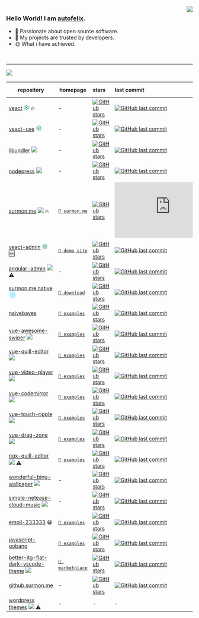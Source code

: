 <img align="right" src="https://github-readme-stats.vercel.app/api?username=autofelix&show_icons=true&icon_color=E65A65&text_color=adbac7&bg_color=2d333b&hide_title=true&hide_border=true" />

### Hello World! I am <b><a target="_blank" href="javascript:;">autofelix</a></b>.

- :orange_book: Passionate about open source software. 
- :hammer: My projects are trusted by developers.
- :sun_with_face: What i have achieved.

<a href="https://github.com/autofelix">
    <img src="https://img.shields.io/badge/github-%E7%8C%BF%E5%8F%8B%E7%BD%91-red.svg" alt="" title="autofelix的github" /></a>
<a href="https://gitee.com/autofelix">

---

[![](https://github-readme-stats.vercel.app/api/top-langs/?username=autofelix&text_color=adbac7&hide_border=true&hide_title=true&langs_count=10&bg_color=2d333b&count_private=true&layout=compact&include_all_commits=true&card_width=900)](https://github.com/autofelix?tab=repositories)

| repository | homepage | stars | last commit | NPM downloads | top language
| --- | --- | :--- | :--- | :--- | ---: |
| [veact](https://github.com/veactjs/veact) <img src="https://raw.githubusercontent.com/surmon-china/surmon-china/main/icons/veact.svg" height="14px" /> 🔥 | - | [![GitHub stars](https://img.shields.io/github/stars/veactjs/veact?style=flat-square&label=✨)](https://github.com/veactjs/veact/stargazers) | [![GitHub last commit](https://img.shields.io/github/last-commit/veactjs/veact?style=flat-square&label=%20)](https://github.com/veactjs/veact/commits) | [![NPM downloads](https://img.shields.io/npm/dy/veact?style=flat-square&label=⚡&color=cb3837&labelColor=231f20)](https://www.npmjs.com/package/veact) | ![GitHub top language](https://img.shields.io/github/languages/top/veactjs/veact?style=flat-square)
| [veact-use](https://github.com/veactjs/veact-use) <img src="https://raw.githubusercontent.com/surmon-china/surmon-china/main/icons/veact.svg" height="14px" /> | - | [![GitHub stars](https://img.shields.io/github/stars/veactjs/veact-use?style=flat-square&label=✨)](https://github.com/veactjs/veact-use/stargazers) | [![GitHub last commit](https://img.shields.io/github/last-commit/veactjs/veact-use?style=flat-square&label=%20)](https://github.com/veactjs/veact-use/commits) | [![NPM downloads](https://img.shields.io/npm/dy/veact-use?style=flat-square&label=⚡&color=cb3837&labelColor=231f20)](https://www.npmjs.com/package/veact-use) | ![GitHub top language](https://img.shields.io/github/languages/top/veactjs/veact-use?style=flat-square)
| [libundler](https://github.com/surmon-china/libundler) <img src="https://raw.githubusercontent.com/surmon-china/surmon-china/main/icons/rollup.svg" height="14px" /> |  - | [![GitHub stars](https://img.shields.io/github/stars/surmon-china/libundler?style=flat-square&label=✨)](https://github.com/surmon-china/libundler/stargazers) | [![GitHub last commit](https://img.shields.io/github/last-commit/surmon-china/libundler?style=flat-square&label=%20)](https://github.com/surmon-china/libundler/commits) | [![NPM downloads](https://img.shields.io/npm/dy/libundler?style=flat-square&label=⚡&color=cb3837&labelColor=231f20)](https://www.npmjs.com/package/libundler) | ![GitHub top language](https://img.shields.io/github/languages/top/surmon-china/libundler?style=flat-square)
| [nodepress](https://github.com/surmon-china/nodepress) <img src="https://raw.githubusercontent.com/surmon-china/surmon-china/main/icons/nestjs.svg" height="14px" /> | - | [![GitHub stars](https://img.shields.io/github/stars/surmon-china/nodepress?style=flat-square&label=✨)](https://github.com/surmon-china/nodepress/stargazers) | [![GitHub last commit](https://img.shields.io/github/last-commit/surmon-china/nodepress?style=flat-square&label=%20)](https://github.com/surmon-china/nodepress/commits) | - | ![GitHub top language](https://img.shields.io/github/languages/top/surmon-china/nodepress?style=flat-square)
| [surmon.me](https://github.com/surmon-china/surmon.me) <img src="https://raw.githubusercontent.com/surmon-china/surmon-china/main/icons/vue.svg" height="13px" /> 🔥 | [`🔗 surmon.me`](https://surmon.me) | [![GitHub stars](https://img.shields.io/github/stars/surmon-china/surmon.me?style=flat-square&label=✨)](https://github.com/surmon-china/surmon.me/stargazers) | [![GitHub last commit](https://img.shields.io/github/last-commit/surmon-china/surmon.me?style=flat-square&label=%20)](https://github.com/surmon-china/surmon.me/commits) | - | ![GitHub top language](https://img.shields.io/github/languages/top/surmon-china/surmon.me?style=flat-square)
| [veact-admin](https://github.com/surmon-china/veact-admin) <img src="https://raw.githubusercontent.com/surmon-china/surmon-china/main/icons/veact.svg" height="14px" /> 🆕 | [`🔗 demo site`](https://github.surmon.me/veact-admin) | [![GitHub stars](https://img.shields.io/github/stars/surmon-china/veact-admin?style=flat-square&label=✨)](https://github.com/surmon-china/veact-admin/stargazers) | [![GitHub last commit](https://img.shields.io/github/last-commit/surmon-china/veact-admin?style=flat-square&label=%20)](https://github.com/surmon-china/veact-admin/commits) | - | ![GitHub top language](https://img.shields.io/github/languages/top/surmon-china/veact-admin?style=flat-square)
| [angular-admin](https://github.com/surmon-china/angular-admin) <img src="https://raw.githubusercontent.com/surmon-china/surmon-china/main/icons/angular.svg" height="16px" /> ⚠️ | - | [![GitHub stars](https://img.shields.io/github/stars/surmon-china/angular-admin?style=flat-square&label=✨)](https://github.com/surmon-china/angular-admin/stargazers) | [![GitHub last commit](https://img.shields.io/github/last-commit/surmon-china/angular-admin?style=flat-square&label=%20)](https://github.com/surmon-china/angular-admin/commits) | - | ![GitHub top language](https://img.shields.io/github/languages/top/surmon-china/angular-admin?style=flat-square)
| [surmon.me.native](https://github.com/surmon-china/surmon.me.native) <img src="https://raw.githubusercontent.com/surmon-china/surmon-china/main/icons/react.svg" height="18px" /> | [`🔗 download`](https://surmon.me/app) | [![GitHub stars](https://img.shields.io/github/stars/surmon-china/surmon.me.native?style=flat-square&label=✨)](https://github.com/surmon-china/surmon.me.native/stargazers) | [![GitHub last commit](https://img.shields.io/github/last-commit/surmon-china/surmon.me.native?style=flat-square&label=%20)](https://github.com/surmon-china/surmon.me.native/commits) | - | ![GitHub top language](https://img.shields.io/github/languages/top/surmon-china/surmon.me.native?style=flat-square)
| [naivebayes](https://github.com/surmon-china/naivebayes) | [`🔗 examples`](https://github.surmon.me/naivebayes/) | [![GitHub stars](https://img.shields.io/github/stars/surmon-china/naivebayes?style=flat-square&label=✨)](https://github.com/surmon-china/naivebayes/stargazers) | [![GitHub last commit](https://img.shields.io/github/last-commit/surmon-china/naivebayes?style=flat-square&label=%20)](https://github.com/surmon-china/naivebayes/commits) | [![NPM downloads](https://img.shields.io/npm/dy/naivebayes?style=flat-square&label=⚡&color=cb3837&labelColor=231f20)](https://www.npmjs.com/package/naivebayes) | ![GitHub top language](https://img.shields.io/github/languages/top/surmon-china/naivebayes?style=flat-square)
| [vue-awesome-swiper](https://github.com/surmon-china/vue-awesome-swiper) <img src="https://raw.githubusercontent.com/surmon-china/surmon-china/main/icons/vue.svg" height="13px" /> | [`🔗 examples`](https://github.surmon.me/vue-awesome-swiper) | [![GitHub stars](https://img.shields.io/github/stars/surmon-china/vue-awesome-swiper?style=flat-square&label=✨)](https://github.com/surmon-china/vue-awesome-swiper/stargazers) | [![GitHub last commit](https://img.shields.io/github/last-commit/surmon-china/vue-awesome-swiper?style=flat-square&label=%20)](https://github.com/surmon-china/vue-awesome-swiper/commits) | [![NPM downloads](https://img.shields.io/npm/dy/vue-awesome-swiper?style=flat-square&label=⚡&color=cb3837&labelColor=231f20)](https://www.npmjs.com/package/vue-awesome-swiper) | ![GitHub top language](https://img.shields.io/github/languages/top/surmon-china/vue-awesome-swiper?style=flat-square)
| [vue-quill-editor](https://github.com/surmon-china/vue-quill-editor) <img src="https://raw.githubusercontent.com/surmon-china/surmon-china/main/icons/vue.svg" height="13px" /> | [`🔗 examples`](https://github.surmon.me/vue-quill-editor)| [![GitHub stars](https://img.shields.io/github/stars/surmon-china/vue-quill-editor?style=flat-square&label=✨)](https://github.com/surmon-china/vue-quill-editor/stargazers) | [![GitHub last commit](https://img.shields.io/github/last-commit/surmon-china/vue-quill-editor?style=flat-square&label=%20)](https://github.com/surmon-china/vue-quill-editor/commits) | [![NPM downloads](https://img.shields.io/npm/dy/vue-quill-editor?style=flat-square&label=⚡&color=cb3837&labelColor=231f20)](https://www.npmjs.com/package/vue-quill-editor) | ![GitHub top language](https://img.shields.io/github/languages/top/surmon-china/vue-quill-editor?style=flat-square)
| [vue-video-player](https://github.com/surmon-china/vue-video-player) <img src="https://raw.githubusercontent.com/surmon-china/surmon-china/main/icons/vue.svg" height="13px" /> | [`🔗 examples`](https://github.surmon.me/vue-video-player) | [![GitHub stars](https://img.shields.io/github/stars/surmon-china/vue-video-player?style=flat-square&label=✨)](https://github.com/surmon-china/vue-video-player/stargazers) | [![GitHub last commit](https://img.shields.io/github/last-commit/surmon-china/vue-video-player?style=flat-square&label=%20)](https://github.com/surmon-china/vue-video-player/commits) | [![NPM downloads](https://img.shields.io/npm/dy/vue-video-player?style=flat-square&label=⚡&color=cb3837&labelColor=231f20)](https://www.npmjs.com/package/vue-video-player) | ![GitHub top language](https://img.shields.io/github/languages/top/surmon-china/vue-video-player?style=flat-square)
| [vue-codemirror](https://github.com/surmon-china/vue-codemirror) <img src="https://raw.githubusercontent.com/surmon-china/surmon-china/main/icons/vue.svg" height="13px" /> | [`🔗 examples`](https://github.surmon.me/vue-codemirror) | [![GitHub stars](https://img.shields.io/github/stars/surmon-china/vue-codemirror?style=flat-square&label=✨)](https://github.com/surmon-china/vue-codemirror/stargazers) | [![GitHub last commit](https://img.shields.io/github/last-commit/surmon-china/vue-codemirror?style=flat-square&label=%20)](https://github.com/surmon-china/vue-codemirror/commits) | [![NPM downloads](https://img.shields.io/npm/dy/vue-codemirror?style=flat-square&label=⚡&color=cb3837&labelColor=231f20)](https://www.npmjs.com/package/vue-codemirror) | ![GitHub top language](https://img.shields.io/github/languages/top/surmon-china/vue-codemirror?style=flat-square)
| [vue-touch-ripple](https://github.com/surmon-china/vue-touch-ripple) <img src="https://raw.githubusercontent.com/surmon-china/surmon-china/main/icons/vue.svg" height="13px" /> | [`🔗 examples`](https://github.surmon.me/vue-touch-ripple) | [![GitHub stars](https://img.shields.io/github/stars/surmon-china/vue-touch-ripple?style=flat-square&label=✨)](https://github.com/surmon-china/vue-touch-ripple/stargazers) | [![GitHub last commit](https://img.shields.io/github/last-commit/surmon-china/vue-touch-ripple?style=flat-square&label=%20)](https://github.com/surmon-china/vue-touch-ripple/commits) | [![NPM downloads](https://img.shields.io/npm/dy/vue-touch-ripple?style=flat-square&label=⚡&color=cb3837&labelColor=231f20)](https://www.npmjs.com/package/vue-touch-ripple) | ![GitHub top language](https://img.shields.io/github/languages/top/surmon-china/vue-touch-ripple?style=flat-square)
| [vue-drag-zone](https://github.com/surmon-china/vue-drag-zone) <img src="https://raw.githubusercontent.com/surmon-china/surmon-china/main/icons/vue.svg" height="13px" /> | [`🔗 examples`](https://github.surmon.me/vue-drag-zone) | [![GitHub stars](https://img.shields.io/github/stars/surmon-china/vue-drag-zone?style=flat-square&label=✨)](https://github.com/surmon-china/vue-drag-zone/stargazers) | [![GitHub last commit](https://img.shields.io/github/last-commit/surmon-china/vue-drag-zone?style=flat-square&label=%20)](https://github.com/surmon-china/vue-drag-zone/commits) | [![NPM downloads](https://img.shields.io/npm/dy/vue-drag-zone?style=flat-square&label=⚡&color=cb3837&labelColor=231f20)](https://www.npmjs.com/package/vue-drag-zone) | ![GitHub top language](https://img.shields.io/github/languages/top/surmon-china/vue-drag-zone?style=flat-square)
| [ngx-quill-editor](https://github.com/surmon-china/ngx-quill-editor) <img src="https://raw.githubusercontent.com/surmon-china/surmon-china/main/icons/angular.svg" height="16px" /> ⚠️ | [`🔗 examples`](https://github.surmon.me/ngx-quill-editor) | [![GitHub stars](https://img.shields.io/github/stars/surmon-china/ngx-quill-editor?style=flat-square&label=✨)](https://github.com/surmon-china/ngx-quill-editor/stargazers) | [![GitHub last commit](https://img.shields.io/github/last-commit/surmon-china/ngx-quill-editor?style=flat-square&label=%20)](https://github.com/surmon-china/ngx-quill-editor/commits) | [![NPM downloads](https://img.shields.io/npm/dy/ngx-quill-editor?style=flat-square&label=⚡&color=cb3837&labelColor=231f20)](https://www.npmjs.com/package/ngx-quill-editor) | ![GitHub top language](https://img.shields.io/github/languages/top/surmon-china/ngx-quill-editor?style=flat-square)
| [wonderful-bing-wallpaper](https://github.com/surmon-china/wonderful-bing-wallpaper) <img src="https://raw.githubusercontent.com/surmon-china/surmon-china/main/icons/bing.svg" height="14px" /> | - | [![GitHub stars](https://img.shields.io/github/stars/surmon-china/wonderful-bing-wallpaper?style=flat-square&label=✨)](https://github.com/surmon-china/wonderful-bing-wallpaper/stargazers) | [![GitHub last commit](https://img.shields.io/github/last-commit/surmon-china/wonderful-bing-wallpaper?style=flat-square&label=%20)](https://github.com/surmon-china/wonderful-bing-wallpaper/commits) | [![NPM downloads](https://img.shields.io/npm/dy/wonderful-bing-wallpaper?style=flat-square&label=⚡&color=cb3837&labelColor=231f20)](https://www.npmjs.com/package/wonderful-bing-wallpaper) | ![GitHub top language](https://img.shields.io/github/languages/top/surmon-china/wonderful-bing-wallpaper?style=flat-square)
| [simple-netease-cloud-music](https://github.com/surmon-china/simple-netease-cloud-music) <img src="https://raw.githubusercontent.com/surmon-china/surmon-china/main/icons/netease-music.svg" height="14px" /> | - | [![GitHub stars](https://img.shields.io/github/stars/surmon-china/simple-netease-cloud-music?style=flat-square&label=✨)](https://github.com/surmon-china/simple-netease-cloud-music/stargazers) | [![GitHub last commit](https://img.shields.io/github/last-commit/surmon-china/simple-netease-cloud-music?style=flat-square&label=%20)](https://github.com/surmon-china/simple-netease-cloud-music/commits) | [![NPM downloads](https://img.shields.io/npm/dy/simple-netease-cloud-music?style=flat-square&label=⚡&color=cb3837&labelColor=231f20)](https://www.npmjs.com/package/simple-netease-cloud-music) | ![GitHub top language](https://img.shields.io/github/languages/top/surmon-china/simple-netease-cloud-music?style=flat-square)
| [emoji-233333](https://github.com/surmon-china/emoji-233333) 😀 | [`🔗 examples`](https://github.surmon.me/emoji-233333/dev) | [![GitHub stars](https://img.shields.io/github/stars/surmon-china/emoji-233333?style=flat-square&label=✨)](https://github.com/surmon-china/emoji-233333/stargazers) | [![GitHub last commit](https://img.shields.io/github/last-commit/surmon-china/emoji-233333?style=flat-square&label=%20)](https://github.com/surmon-china/emoji-233333/commits) | [![NPM downloads](https://img.shields.io/npm/dy/emoji-233333?style=flat-square&label=⚡&color=cb3837&labelColor=231f20)](https://www.npmjs.com/package/emoji-233333) | ![GitHub top language](https://img.shields.io/github/languages/top/surmon-china/emoji-233333?style=flat-square)
| [javascript-gobang](https://github.com/surmon-china/javascript-gobang) | [`🔗 examples`](https://github.surmon.me/javascript-gobang/gobang.dom.html) | [![GitHub stars](https://img.shields.io/github/stars/surmon-china/javascript-gobang?style=flat-square&label=✨)](https://github.com/surmon-china/javascript-gobang/stargazers) | [![GitHub last commit](https://img.shields.io/github/last-commit/surmon-china/javascript-gobang?style=flat-square&label=%20)](https://github.com/surmon-china/javascript-gobang/commits) | - | ![GitHub top language](https://img.shields.io/github/languages/top/surmon-china/javascript-gobang?style=flat-square)
| [better-itg-flat-dark-vscode-theme](https://github.com/surmon-china/better-itg-flat-dark-vscode-theme) <img src="https://raw.githubusercontent.com/surmon-china/surmon-china/main/icons/vscode.svg" height="14px" /> | [`🔗 marketplace`](https://marketplace.visualstudio.com/items?itemName=surmon.theme-better-itg-flat-dark#overview) | [![GitHub stars](https://img.shields.io/github/stars/surmon-china/better-itg-flat-dark-vscode-theme?style=flat-square&label=✨)](https://github.com/surmon-china/better-itg-flat-dark-vscode-theme/stargazers) | [![GitHub last commit](https://img.shields.io/github/last-commit/surmon-china/better-itg-flat-dark-vscode-theme?style=flat-square&label=%20)](https://github.com/surmon-china/better-itg-flat-dark-vscode-theme/commits) | - | -
| [github.surmon.me](https://github.com/surmon-china/surmon-china.github.io) | - | [![GitHub stars](https://img.shields.io/github/stars/surmon-china/surmon-china.github.io?style=flat-square&label=✨)](https://github.com/surmon-china/surmon-china.github.io/stargazers) | [![GitHub last commit](https://img.shields.io/github/last-commit/surmon-china/surmon-china.github.io?style=flat-square&label=%20)](https://github.com/surmon-china/surmon-china.github.io/commits) | - | ![GitHub top language](https://img.shields.io/github/languages/top/surmon-china/surmon-china.github.io?style=flat-square)
| [wordpress themes](https://github.com/surmon-china?tab=repositories&q=wordpress&type=&language=&sort=) <img src="https://raw.githubusercontent.com/surmon-china/surmon-china/main/icons/wordpress.svg" height="14px" /> ⚠️ | - | - | - | - |
